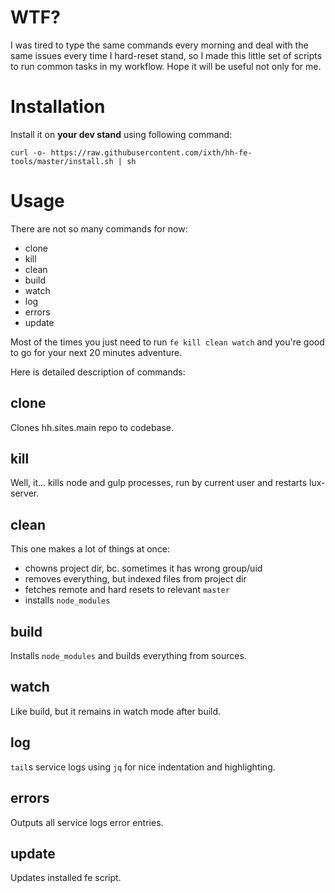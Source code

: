 # WTF?

I was tired to type the same commands every morning and deal
with the same issues every time I hard-reset stand,
so I made this little set of scripts to run common tasks
in my workflow. Hope it will be useful not only for me.

# Installation

Install it on **your dev stand** using following command:
```
curl -o- https://raw.githubusercontent.com/ixth/hh-fe-tools/master/install.sh | sh
```

# Usage

There are not so many commands for now:

* clone
* kill
* clean
* build
* watch
* log
* errors
* update

Most of the times you just need to run `fe kill clean watch`
and you're good to go for your next 20 minutes adventure.

Here is detailed description of commands:

## clone

Clones hh.sites.main repo to codebase.


## kill

Well, it… kills node and gulp processes, run by current user
and restarts lux-server.


## clean

This one makes a lot of things at once:

* chowns project dir, bc. sometimes it has wrong group/uid
* removes everything, but indexed files from project dir
* fetches remote and hard resets to relevant `master`
* installs `node_modules`


## build

Installs `node_modules` and builds everything from sources.


## watch

Like build, but it remains in watch mode after build.


## log

`tail`s service logs using `jq` for nice indentation 
and highlighting.


## errors

Outputs all service logs error entries.


## update

Updates installed fe script.
